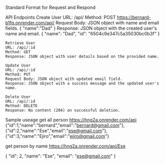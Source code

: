 Standard Format for Request and Respond

 API Endpoints
    Create User
    URL: /api/
    Method: POST
    https://bernard-b1fq.onrender.com/api/
    Request Body: JSON object with name and email fields.
    {
    "name":"Dad"
    }
    Response: JSON object with the created user's name and email.
    {
    "name": "Dad",
    "id": "6504c9e347c5a35030bc0b3f"
     }
  
    

    Retrieve User
    URL: /api/:id
    Method: GET
    Response: JSON object with user details based on the provided name.

    Update User
    URL: /api/:id
    Method: PUT
    Request Body: JSON object with updated email field.
    Response: JSON object with a success message and the updated user's name.

    Delete User
    URL: /api/:id
    Method: DELETE
    Response: No content (204) on successful deletion.


Sample useage
get all person
https://hng2a.onrender.com/api
{"id":1,"name":"bernard","email":"bernard@gmail.com"},{"id":2,"name":"Ese","email":"ese@gmail.com"},{"id":3,"name":"Ejiro","email":"ejiro@gmail.com"}

get person by name
https://hng2a.onrender.com/api/Ese

{
    "id": 2,
    "name": "Ese",
    "email": "ese@gmail.com"
}


